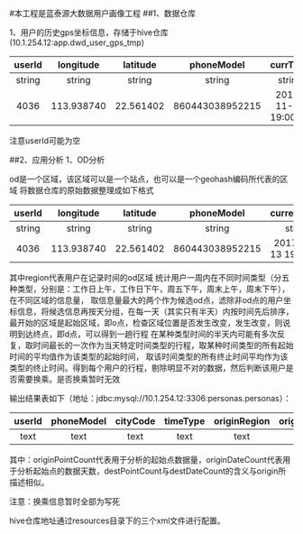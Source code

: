 #本工程是蓝泰源大数据用户画像工程
##1、数据仓库


1、用户的历史gps坐标信息，存储于hive仓库(10.1.254.12:app.dwd_user_gps_tmp)

userId|longitude|latitude|phoneModel|currTime|cityCode|geocode6|geocode7|geocode8
:---:|:---:|:---:|:---:|:---:|:---:|:---:|:---:|:---:
string|string|string|string|string|string|string|string|string|
4036|113.938740|22.561402|860443038952215|2017-11-13 19:00:43|130400|ws102e|ws102ep|ws102ept

注意userId可能为空

##2、应用分析
1、OD分析

od是一个区域，该区域可以是一个站点，也可以是一个geohash编码所代表的区域
将数据仓库的原始数据整理成如下格式

userId|longitude|latitude|phoneModel|currentTime|cityCode|region
:---:|:---:|:---:|:---:|:---:|:---:|:---:
string|string|string|string|string|string|string|
4036|113.938740|22.561402|860443038952215|2017-11-13 19:00:43|130400|ws102e

其中region代表用户在记录时间的od区域
统计用户一周内在不同时间类型（分五种类型，分别是：工作日上午，工作日下午，周五下午，周末上午，周末下午），在不同区域的信息量，
取信息量最大的两个作为候选od点，滤除非od点的用户坐标信息，将候选信息再按天分组，在每一天（其实只有半天）内按时间先后排序，
最开始的区域是起始区域，即o点，检查区域位置是否发生改变，发生改变，则说明到达终点，即d点，可以得到一趟行程
在某种类型时间的半天内可能有多次反复，取时间最长的一次作为当天特定时间类型的行程，取某种时间类型的所有起始时间的平均值作为该类型的起始时间，
取该时间类型的所有终止时间平均作为该类型的终止时间。得到每个用户的行程，剔除明显不对的数据，然后判断该用户是否需要换乘。是否换乘暂时无效

输出结果表如下（地址：jdbc:mysql://10.1.254.12:3306:personas.personas）：

userId|phoneModel|cityCode|timeType|originRegion|originPointCount|originDateCount|startDayTime|destRegion|destPointCount|destDateCount|endDayTime|transfer
:---:|:---:|:---:|:---:|:---:|:---:|:---:|:---:|:---:|:---:|:---:|:---:|:---:
text|text|text|text|text|text|text|text|text|text|text|text|bit(1)

其中：originPointCount代表用于分析的起始点数据量，originDateCount代表用于分析起始点的数据天数，destPointCount与destDateCount的含义与origin所描述相似。

注意：换乘信息暂时全部为写死

hive仓库地址通过resources目录下的三个xml文件进行配置。




